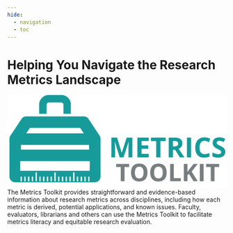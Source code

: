 ```yaml
---
hide:
  - navigation
  - toc
---
```

# Helping You Navigate the Research Metrics Landscape
<img align="left" src="images/mt-log.png" alt="metrics-toolkit-logo">The Metrics Toolkit provides straightforward and evidence-based information about research metrics across disciplines, including how each metric is derived, potential applications, and known issues.  Faculty, evaluators, librarians and others can use the Metrics Toolkit to facilitate metrics literacy and equitable research evaluation.
